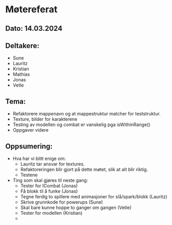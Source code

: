 # Møtereferat
## Dato: 14.03.2024

## Deltakere:
* Sune
* Lauritz
* Kristian
* Mathias
* Jonas
* Vetle

## Tema:
* Refaktorere mappenavn og at mappestruktur matcher for teststruktur.
* Texture, bilder for karakterene
* Testing av modellen og combat er vanskelig pga isWithinRange()
* Oppgaver videre

## Oppsumering: 
* Hva har vi blitt enige om:
    * Lauritz tar ansvar for textures.
    * Refaktoreringen blir gjort på dette møtet, slik at alt blir riktig.
    * Testene 
* Ting som skal gjøres til neste gang:
    * Tester for ICombat (Jonas)
    * Få blokk til å funke (Jonas)
    * Tegne ferdig to spillere med animasjoner for slå/spark/blokk (Lauritz)
    * Skrive grunnkode for powerups (Sune)
    * Skal bare kunne hoppe to ganger om gangen (Vetle)
    * Tester for modellen (Kristian)
    * 
